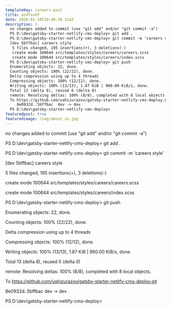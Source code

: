 ```yaml
---
templateKey: careers-post
title: asdfasdf
date: 2020-01-10T10:49:36.314Z
description: |-
  no changes added to commit (use "git add" and/or "git commit -a")
  PS D:\dev\gatsby-starter-netlify-cms-deploy> git add .
  PS D:\dev\gatsby-starter-netlify-cms-deploy> git commit -m 'careers style'
  [dev 5bffbac] careers style
   5 files changed, 195 insertions(+), 3 deletions(-)
   create mode 100644 src/templates/styles/careers/careers.scss
   create mode 100644 src/templates/styles/careers/index.scss
  PS D:\dev\gatsby-starter-netlify-cms-deploy> git push
  Enumerating objects: 22, done.
  Counting objects: 100% (22/22), done.
  Delta compression using up to 4 threads
  Compressing objects: 100% (12/12), done.
  Writing objects: 100% (13/13), 1.87 KiB | 960.00 KiB/s, done.
  Total 13 (delta 8), reused 0 (delta 0)
  remote: Resolving deltas: 100% (8/8), completed with 8 local objects.
  To https://github.com/vahizurazov/gatsby-starter-netlify-cms-deploy.git
     8e0932d..5bffbac  dev -> dev
  PS D:\dev\gatsby-starter-netlify-cms-deploy>
featuredpost: true
featuredimage: /img/about_us.jpg
---
```

no changes added to commit (use "git add" and/or "git commit -a")

PS D:\dev\gatsby-starter-netlify-cms-deploy> git add .

PS D:\dev\gatsby-starter-netlify-cms-deploy> git commit -m 'careers style'

\[dev 5bffbac] careers style

 5 files changed, 195 insertions(+), 3 deletions(-)

 create mode 100644 src/templates/styles/careers/careers.scss

 create mode 100644 src/templates/styles/careers/index.scss

PS D:\dev\gatsby-starter-netlify-cms-deploy> git push

Enumerating objects: 22, done.

Counting objects: 100% (22/22), done.

Delta compression using up to 4 threads

Compressing objects: 100% (12/12), done.

Writing objects: 100% (13/13), 1.87 KiB | 960.00 KiB/s, done.

Total 13 (delta 8), reused 0 (delta 0)

remote: Resolving deltas: 100% (8/8), completed with 8 local objects.

To https://github.com/vahizurazov/gatsby-starter-netlify-cms-deploy.git

   8e0932d..5bffbac  dev -> dev

PS D:\dev\gatsby-starter-netlify-cms-deploy>
